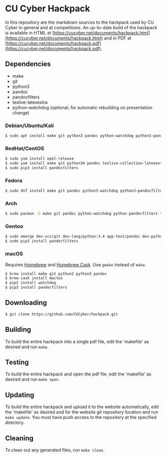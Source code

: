 CU Cyber Hackpack
=================

In this repository are the markdown sources to the hackpack used by CU Cyber in general and at competitions. An up-to-date build of the hackpack is available in HTML at [https://cucyber.net/documents/hackpack.html](https://cucyber.net/documents/hackpack.html) and in PDF at [https://cucyber.net/documents/hackpack.pdf](https://cucyber.net/documents/hackpack.pdf).


## Dependencies

* make
* git
* python3
* pandoc
* pandocfilters
* texlive-latexextra
* python-watchdog (optional; for automatic rebuilding on presentation change)


### Debian/Ubuntu/Kali

```sh
$ sudo apt install make git python3 pandoc python-watchdog python3-pandocfilters texlive-latex-extra
```


### RedHat/CentOS

```sh
$ sudo yum install epel-release
$ sudo yum install make git python34 pandoc texlive-collection-latexextra
$ sudo pip3 install pandocfilters
```


### Fedora

```sh
$ sudo dnf install make git pandoc python3-watchdog python3-pandocfilters texlive-collection-latexextra
```


### Arch

```sh
$ sudo pacman -S make git pandoc python-watchdog python-pandocfilters texlive-latexextra
```


### Gentoo

```sh
$ sudo emerge dev-vcs/git dev-lang/python:3.4 app-text/pandoc dev-python/watchdog dev-texlive/texlive-latexextra
$ sudo pip3 install pandocfilters
```


### macOS

Requires [Homebrew](https://brew.sh/) and [Homebrew Cask](https://caskroom.github.io/). Use `gmake` instead of `make`.

```sh
$ brew install make git python2 python3 pandoc
$ brew cask install mactex
$ pip2 install watchdog
$ pip3 install pandocfilters
```


## Downloading

```sh
$ git clone https://github.com/CUCyber/hackpack.git
```


## Building

To build the entire hackpack into a single pdf file, edit the 'makefile' as desired and run `make`.


## Testing

To build the entire hackpack and open the pdf file, edit the 'makefile' as desired and run `make open`.


## Updating

To build the entire hackpack and upload it to the website automatically, edit the 'makefile' as desired and for the website git repository location and run `make update`. You must have push access to the repository at the specified directory.


## Cleaning

To clean out any generated files, run `make clean`.
